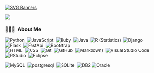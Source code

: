 [![SVG Banners](https://svg-banners.vercel.app/api?type=glitch&text1=Brijesh%20Soni&width=800&height=100)](https://github.com/ibrijeshsoni)

<a href="#"><img src="https://readme-typing-svg.herokuapp.com?lines=Full+Stack+Web+Developer;Always%20learning%20new%20things&center=true&width=500&height=50"></a>

### 👨🏻‍💻 &nbsp;About Me


![Python](https://img.shields.io/badge/-Python-05122A?style=flat&logo=python)&nbsp;
![JavaScript](https://img.shields.io/badge/-JavaScript-05122A?style=flat&logo=javascript)&nbsp;
![Ruby](https://img.shields.io/badge/-Ruby-05122A?style=flat&logo=Ruby)&nbsp;
![Java](https://img.shields.io/badge/-Java-05122A?style=flat&logo=Java&logoColor=FFA518)&nbsp;
![R (Statistics)](https://img.shields.io/badge/-R-05122A?style=flat&logo=R&logoColor=276DC3)&nbsp;
![Django](https://img.shields.io/badge/-Django-05122A?style=flat&logo=django&logoColor=092E20)&nbsp;
![Flask](https://img.shields.io/badge/-Flask-05122A?style=flat&logo=flask)&nbsp;
![FastApi](https://img.shields.io/badge/-FastApi-05122A?style=flat&logo=FastApi&logoColor=092E20)&nbsp;
![Bootstrap](https://img.shields.io/badge/-Bootstrap-05122A?style=flat&logo=bootstrap&logoColor=563D7C)\
![HTML](https://img.shields.io/badge/-HTML-05122A?style=flat&logo=HTML5)&nbsp;
![CSS](https://img.shields.io/badge/-CSS-05122A?style=flat&logo=CSS3&logoColor=1572B6)&nbsp;
![Git](https://img.shields.io/badge/-Git-05122A?style=flat&logo=git)&nbsp;
![GitHub](https://img.shields.io/badge/-GitHub-05122A?style=flat&logo=github)&nbsp;
![Markdown](https://img.shields.io/badge/-Markdown-05122A?style=flat&logo=markdown))&nbsp;
![Visual Studio Code](https://img.shields.io/badge/-Visual%20Studio%20Code-05122A?style=flat&logo=visual-studio-code&logoColor=007ACC)&nbsp;
![RStudio](https://img.shields.io/badge/-RStudio-05122A?style=flat&logo=rstudio)&nbsp;
![Eclipse](https://img.shields.io/badge/-Eclipse-05122A?style=flat&logo=eclipse-ide&logoColor=2C2255)

![MySQL](https://img.shields.io/badge/-MySQL-05122A?style=flat&logo=MySQL&logoColor=4479A1)&nbsp;
![postgresql](https://img.shields.io/badge/-PostgreSQL-05122A?style=flat&logo=postgresql&logoColor=0277bd)&nbsp;
![SQLite](https://img.shields.io/badge/-SQLite-05122A?style=flat&logo=SQLite&logoColor=7CC8EE)&nbsp;
![DB2](https://img.shields.io/badge/-DB2-05122A?style=flat&logo=DB2&logoColor=2C2255)
![Oracle](https://img.shields.io/badge/-Oracle-05122A?style=flat&logo=Oracle&logoColor=EA1B22)
